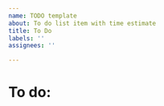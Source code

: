 ```yaml
---
name: TODO template
about: To do list item with time estimate
title: To Do
labels: ''
assignees: ''

---
```


# To do: <title>
<general description>

## Current Stage:
- [ ] Backlog
- [ ] In progress

## Roadmap
1.
2.
...

## Time Estimate
1.
2.
...

## Time Actual
1.
2.
...
